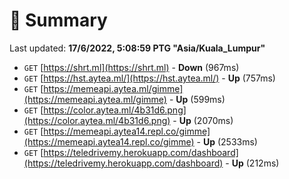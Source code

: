 # 📖 Summary
Last updated: **17/6/2022, 5:08:59 PTG "Asia/Kuala_Lumpur"**

- `GET` [https://shrt.ml](https://shrt.ml) - **Down** (967ms)
- `GET` [https://hst.aytea.ml/](https://hst.aytea.ml/) - **Up** (757ms)
- `GET` [https://memeapi.aytea.ml/gimme](https://memeapi.aytea.ml/gimme) - **Up** (599ms)
- `GET` [https://color.aytea.ml/4b31d6.png](https://color.aytea.ml/4b31d6.png) - **Up** (2070ms)
- `GET` [https://memeapi.aytea14.repl.co/gimme](https://memeapi.aytea14.repl.co/gimme) - **Up** (2533ms)
- `GET` [https://teledrivemy.herokuapp.com/dashboard](https://teledrivemy.herokuapp.com/dashboard) - **Up** (212ms)
